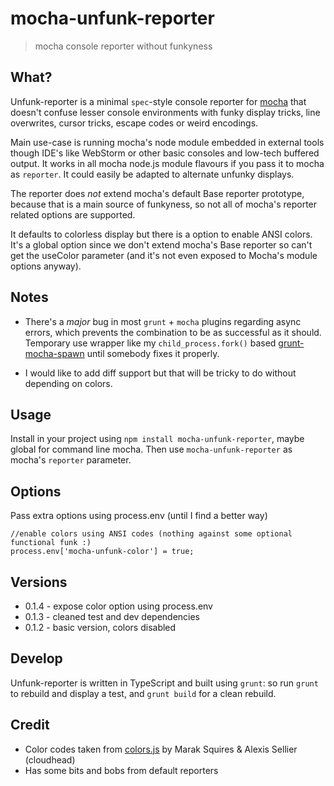# mocha-unfunk-reporter

> mocha console reporter without funkyness

## What?

Unfunk-reporter is a minimal `spec`-style console reporter for [mocha](http://visionmedia.github.io/mocha/) that doesn't confuse lesser console environments with funky display tricks, line overwrites, cursor tricks, escape codes or weird encodings. 

Main use-case is running mocha's node module embedded in external tools though IDE's like WebStorm or other basic consoles and low-tech buffered output. It works in all mocha node.js module flavours if you pass it to mocha as `reporter`. It could easily be adapted to alternate unfunky displays.

The reporter does *not* extend mocha's default Base reporter prototype, because that is a main source of funkyness, so not all of mocha's reporter related options are supported.

It defaults to colorless display but there is a option to enable ANSI colors. It's a global option since we don't extend mocha's Base reporter so can't get the useColor parameter (and it's not even exposed to Mocha's module options anyway).

## Notes

* There's a *major* bug in most `grunt` + `mocha` plugins regarding async errors, which prevents the combination to be as successful as it should. Temporary use wrapper like my `child_process.fork()` based [grunt-mocha-spawn](https://github.com/Bartvds/grunt-mocha-spawn) until somebody fixes it properly.

* I would like to add diff support but that will be tricky to do without depending on colors.

## Usage

Install in your project using `npm install mocha-unfunk-reporter`, maybe global for command line mocha. Then use `mocha-unfunk-reporter` as mocha's `reporter` parameter.

## Options

Pass extra options using process.env (until I find a better way)

````
//enable colors using ANSI codes (nothing against some optional functional funk :)
process.env['mocha-unfunk-color'] = true;
````

## Versions

* 0.1.4 - expose color option using process.env
* 0.1.3 - cleaned test and dev dependencies
* 0.1.2 - basic version, colors disabled

## Develop

Unfunk-reporter is written in TypeScript and built using `grunt`: so run `grunt` to rebuild and display a test, and `grunt build` for a clean rebuild.

## Credit

* Color codes taken from [colors.js](https://github.com/marak/colors.js/) by Marak Squires & Alexis Sellier (cloudhead)
* Has some bits and bobs from default reporters
